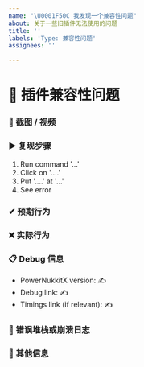 ```yaml
---
name: "\U0001F50C 我发现一个兼容性问题"
about: 关于一些旧插件无法使用的问题
title: ''
labels: 'Type: 兼容性问题'
assignees: ''

---
```


# 🔌 插件兼容性问题

<!-- 
👉 尽可能详实地描述你使用插件的环境和你所遇到的问题
-->

### 📸 截图 / 视频

<!-- ✍ 如果可能的话，附上视频或者截图有助于解决问题 -->

### ▶ 复现步骤

<!--- ✍ 复现问题的步骤 -->

1. Run command '...'
2. Click on '....'
3. Put '....' at '...'
4. See error

### ✔ 预期行为

<!-- ✍ 预期行为 -->

### ❌ 实际行为

<!-- ✍ 实际行为 -->

### 📋 Debug 信息

<!-- 使用 'debugpaste upload' 和 'timings paste' 指令并粘贴结果至此 -->

* PowerNukkitX version: ✍
* Debug link: ✍
* Timings link (if relevant): ✍

### 💢 错误堆栈或崩溃日志

<!-- ✍ 最好使用 https://hastebin.com -->

### 💬 其他信息

<!-- ✍ 其他可能有助于解决此问题的信息 -->

